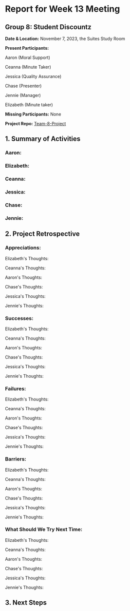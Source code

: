 # Report for Week 13 Meeting

## Group 8: Student Discountz

**Date & Location:** November 7, 2023, the Suites Study Room

**Present Participants:**

Aaron (Moral Support)

Ceanna (Minute Taker) 

Jessica (Quality Assurance)

Chase (Presenter)

Jennie (Manager)

Elizabeth (Minute taker)

**Missing Participants:** None 

**Project Repo:** [Team-8-Project](https://github.com/aaronr7734/team-8-project "Our Repository")

## 1. Summary of Activities

### **Aaron**:


### **Elizabeth**: 


### **Ceanna**:


### **Jessica**:


### **Chase**:


### **Jennie**: 


## 2. Project Retrospective


### **Appreciations**: 

   Elizabeth's Thoughts: 
   
   
   Ceanna's Thoughts: 
   

   Aaron's Thoughts: 
   

   Chase's Thoughts: 
   
   
   Jessica's Thoughts: 
   
   
   Jennie's Thoughts: 
   
### **Successes**: 

   Elizabeth's Thoughts: 
   
   
   Ceanna's Thoughts: 
   

   Aaron's Thoughts: 
   

   Chase's Thoughts: 
   
   
   Jessica's Thoughts: 
   
   
   Jennie's Thoughts: 
   
### **Failures**: 

   Elizabeth's Thoughts: 
   
   
   Ceanna's Thoughts: 
   

   Aaron's Thoughts: 
   

   Chase's Thoughts: 
   
   
   Jessica's Thoughts: 
   
   
   Jennie's Thoughts: 
   
### **Barriers**: 
  
   Elizabeth's Thoughts: 
   
   
   Ceanna's Thoughts: 
   

   Aaron's Thoughts: 
   

   Chase's Thoughts: 
   
   
   Jessica's Thoughts: 
   
   
   Jennie's Thoughts: 
  
### **What Should We Try Next Time**: 
  
   Elizabeth's Thoughts: 
   
   
   Ceanna's Thoughts: 
   

   Aaron's Thoughts: 
   

   Chase's Thoughts: 
   
   
   Jessica's Thoughts: 
   
   
   Jennie's Thoughts: 
   
   
## 3. Next Steps
